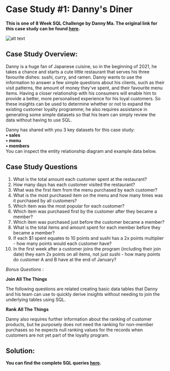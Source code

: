 # Case Study #1: Danny's Diner

**This is one of 8 Week SQL Challenge by Danny Ma. The original link for this case study can be found [here](https://8weeksqlchallenge.com/case-study-1/).**

![alt text](https://8weeksqlchallenge.com/images/case-study-designs/1.png)

## Case Study Overview:  
Danny is a huge fan of Japanese cuisine, so in the beginning of 2021, he takes a chance and starts a cute little restaurant that serves his three favourite dishes: sushi, curry, and ramen. Danny wants to use the information to answer a few simple questions about his clients, such as their visit patterns, the amount of money they've spent, and their favourite menu items. Having a closer relationship with his consumers will enable him to provide a better, more personalised experience for his loyal customers. So these insights can be used to determine whether or not to expand the existing customer loyalty programme; he also requires assistance in generating some simple datasets so that his team can simply review the data without having to use SQL.

Danny has shared with you 3 key datasets for this case study:  
**•	sales  
•	menu  
•	members**  
You can inspect the entity relationship diagram and example data below.

## Case Study Questions

1.	What is the total amount each customer spent at the restaurant?
2.	How many days has each customer visited the restaurant?
3.	What was the first item from the menu purchased by each customer?
4.	What is the most purchased item on the menu and how many times was it purchased by all customers?
5.	Which item was the most popular for each customer?
6.	Which item was purchased first by the customer after they became a member?
7.	Which item was purchased just before the customer became a member?
8.	What is the total items and amount spent for each member before they became a member?
9.	If each $1 spent equates to 10 points and sushi has a 2x points multiplier - how many points would each customer have?
10.	In the first week after a customer joins the program (including their join date) they earn 2x points on all items, not just sushi - how many points do customer A and B have at the end of January?

*Bonus Questions* :

**Join All The Things**

The following questions are related creating basic data tables that Danny and his team can use to quickly derive insights without needing to join the underlying tables using SQL.

**Rank All The Things**

Danny also requires further information about the ranking of customer products, but he purposely does not need the ranking for non-member purchases so he expects null ranking values for the records when customers are not yet part of the loyalty program.

## Solution:

**You can find the complete SQL queries [here](https://github.com/alkindykevin/Case-Study-1---Danny-s-Diner/blob/main/SQL_Chal_1).**




